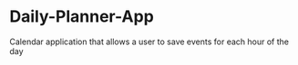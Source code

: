 # Daily-Planner-App
Calendar application that allows a user to save events for each hour of the day 
